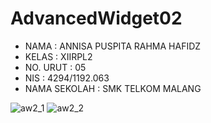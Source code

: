 # AdvancedWidget02

- NAMA  : ANNISA PUSPITA RAHMA HAFIDZ
- KELAS : XIIRPL2
- NO. URUT  : 05
- NIS : 4294/1192.063
- NAMA SEKOLAH  : SMK TELKOM MALANG

![aw2_1](https://cloud.githubusercontent.com/assets/22728350/19856726/4b45dc9e-9fad-11e6-8689-280d20e4b096.jpg)
![aw2_2](https://cloud.githubusercontent.com/assets/22728350/19856727/4ba45116-9fad-11e6-8476-6546c4c1b67e.jpg)
